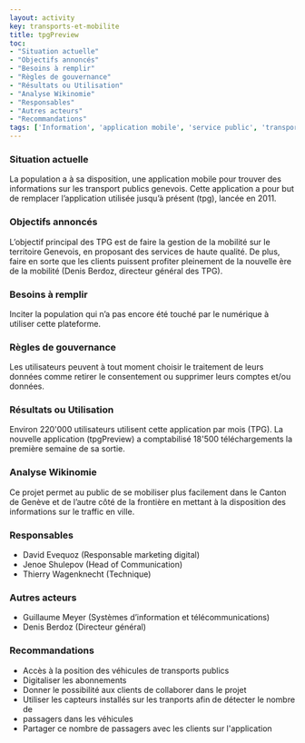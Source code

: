 ```yaml
---
layout: activity
key: transports-et-mobilite
title: tpgPreview
toc:
- "Situation actuelle"
- "Objectifs annoncés"
- "Besoins à remplir"
- "Règles de gouvernance"
- "Résultats ou Utilisation"
- "Analyse Wikinomie"
- "Responsables"
- "Autres acteurs"
- "Recommandations"
tags: ['Information', 'application mobile', 'service public', 'transport']
---
```


### Situation actuelle

La population a à sa disposition, une application mobile pour
trouver des informations sur les transport publics genevois. Cette
application a pour but de remplacer l’application utilisée jusqu’à
présent (tpg), lancée en 2011. 

### Objectifs annoncés

L’objectif principal des TPG est de faire la gestion de la mobilité
sur le territoire Genevois, en proposant des services de haute
qualité. De plus, faire en sorte que les clients puissent profiter
pleinement de la nouvelle ère de la mobilité (Denis Berdoz,
directeur général des TPG).

### Besoins à remplir

Inciter la population qui n’a pas encore été touché par le
numérique à utiliser cette plateforme.

### Règles de gouvernance

Les utilisateurs peuvent à tout moment choisir le traitement de
leurs données comme retirer le consentement ou supprimer leurs
comptes et/ou données.

### Résultats ou Utilisation

Environ 220'000 utilisateurs utilisent cette application par mois
(TPG). La nouvelle application (tpgPreview) a comptabilisé 18'500
téléchargements la première semaine de sa sortie.

### Analyse Wikinomie

Ce projet permet au public de se mobiliser plus facilement dans le
Canton de Genève et de l’autre côté de la frontière en mettant à
la disposition des informations sur le traffic en ville.

### Responsables

* David Evequoz (Responsable marketing digital)
* Jenoe Shulepov (Head of Communication)
* Thierry Wagenknecht (Technique)

### Autres acteurs

* Guillaume Meyer (Systèmes d’information et télécommunications)
* Denis Berdoz (Directeur général)

### Recommandations

* Accès à la position des véhicules de transports publics
* Digitaliser les abonnements
* Donner le possibilité aux clients de collaborer dans le projet
* Utiliser les capteurs installés sur les tranports afin de détecter le nombre de
* passagers dans les véhicules
* Partager ce nombre de passagers avec les clients sur l'application